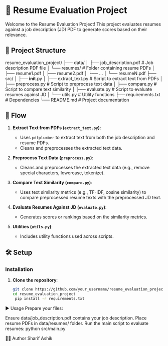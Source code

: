 # 📄 Resume Evaluation Project

Welcome to the Resume Evaluation Project! This project evaluates resumes against a job description (JD) PDF to generate scores based on their relevance.

## 📁 Project Structure

resume_evaluation_project/
├── data/
│   ├── job_description.pdf     # Job description PDF file
│   └── resumes/                # Folder containing resume PDFs
│       ├── resume1.pdf
│       ├── resume2.pdf
│       ├── ...
│       └── resumeN.pdf
├── src/
│   ├── __init__.py
│   ├── extract_text.py         # Script to extract text from PDFs
│   ├── preprocess.py           # Script to preprocess text data
│   ├── compare.py              # Script to compare text similarity
│   ├── evaluate.py             # Script to evaluate resumes against JD
│   └── utils.py                # Utility functions
├── requirements.txt            # Dependencies
└── README.md                   # Project documentation




## 🔄 Flow

1. **Extract Text from PDFs (`extract_text.py`)**:
   - Uses `pdfplumber` to extract text from both the job description and resume PDFs.
   - Cleans and preprocesses the extracted text data.

2. **Preprocess Text Data (`preprocess.py`)**:
   - Cleans and preprocesses the extracted text data (e.g., remove special characters, lowercase, tokenize).

3. **Compare Text Similarity (`compare.py`)**:
   - Uses text similarity metrics (e.g., TF-IDF, cosine similarity) to compare preprocessed resume texts with the preprocessed JD text.

4. **Evaluate Resumes Against JD (`evaluate.py`)**:
   - Generates scores or rankings based on the similarity metrics.

5. **Utilities (`utils.py`)**:
   - Includes utility functions used across scripts.

## 🛠️ Setup

### Installation

1. **Clone the repository**:

   ```sh
   git clone https://github.com/your_username/resume_evaluation_project.git
   cd resume_evaluation_project
    pip install -r requirements.txt


▶️ Usage
Prepare your files:

Ensure data/job_description.pdf contains your job description.
Place resume PDFs in data/resumes/ folder.
Run the main script to evaluate resumes: python src/main.py



👨‍💻 Author
Sharif Ashik